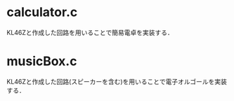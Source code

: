 # calculator.c

KL46Zと作成した回路を用いることで簡易電卓を実装する．


# musicBox.c

KL46Zと作成した回路(スピーカーを含む)を用いることで電子オルゴールを実装する．
